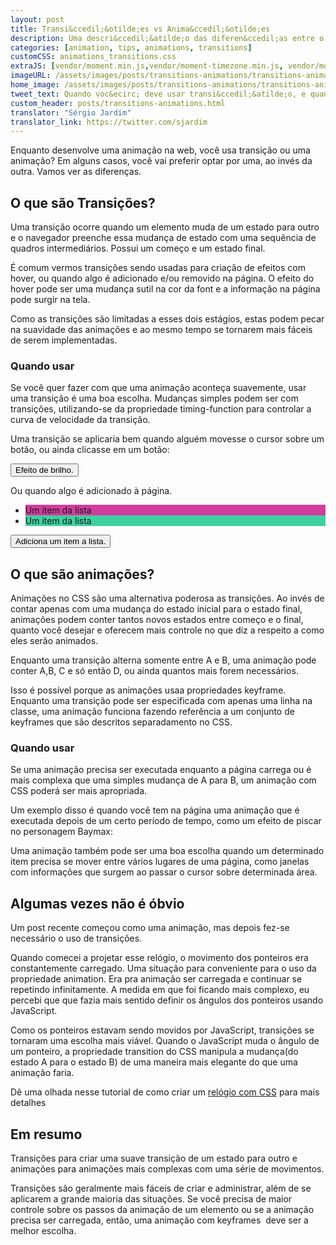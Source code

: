 ```yaml
---
layout: post
title: Transi&ccedil;&otilde;es vs Anima&ccedil;&otilde;es
description: Uma descri&ccedil;&atilde;o das diferen&ccedil;as entre o uso de transi&ccedil;&otilde;es e&nbsp;anima&ccedil;&otilde;es na hora de criar suas anima&ccedil;&otilde;es.
categories: [animation, tips, animations, transitions]
customCSS: animations_transitions.css
extraJS: [vendor/moment.min.js,vendor/moment-timezone.min.js, vendor/moment-timezone-with-data-2010-2020.min.js, custom/list_items.js, custom/clocks.js]
imageURL: /assets/images/posts/transitions-animations/transitions-animations.gif
home_image: /assets/images/posts/transitions-animations/transitions-animations.png
tweet_text: Quando voc&ecirc; deve usar transi&ccedil;&atilde;o, e quando usar anima&ccedil;&atilde;o?
custom_header: posts/transitions-animations.html
translator: "Sérgio Jardim"
translator_link: https://twitter.com/sjardim
---
```


Enquanto desenvolve uma anima&ccedil;&atilde;o na web, voc&ecirc; usa transi&ccedil;&atilde;o ou uma anima&ccedil;&atilde;o? Em alguns casos, voc&ecirc; vai preferir optar por uma, ao inv&eacute;s da outra. Vamos ver as diferen&ccedil;as.

## O que s&atilde;o Transi&ccedil;&otilde;es?

Uma transi&ccedil;&atilde;o ocorre quando um elemento muda de um estado para outro e o navegador preenche essa mudan&ccedil;a de estado com uma sequ&ecirc;ncia de quadros intermedi&aacute;rios. Possui um come&ccedil;o e um estado final.

&Eacute; comum vermos transi&ccedil;&otilde;es sendo usadas para cria&ccedil;&atilde;o de efeitos com hover, ou quando algo &eacute; adicionado e/ou removido na p&aacute;gina. O efeito do hover pode ser uma mudan&ccedil;a sutil na cor da font e a informa&ccedil;&atilde;o na p&aacute;gina pode surgir na tela.

Como as transi&ccedil;&otilde;es s&atilde;o limitadas a esses dois est&aacute;gios, estas podem pecar na suavidade das anima&ccedil;&otilde;es e ao mesmo tempo se tornarem mais f&aacute;ceis de serem implementadas.

### Quando usar

Se voc&ecirc; quer fazer com que uma anima&ccedil;&atilde;o aconte&ccedil;a suavemente, usar uma transi&ccedil;&atilde;o &eacute; uma boa escolha. Mudan&ccedil;as simples podem ser com transi&ccedil;&otilde;es, utilizando-se da propriedade timing-function para controlar a curva de velocidade da transi&ccedil;&atilde;o.

Uma transi&ccedil;&atilde;o se aplicaria bem quando algu&eacute;m movesse o cursor sobre um bot&atilde;o, ou ainda clicasse em um bot&atilde;o:

<section class="shiny demo-container tap-to-activate"><button>Efeito de brilho.</button></section>

Ou quando algo &eacute; adicionado &agrave; p&aacute;gina.

<section class="add-to-list swing demo-container">
<ul><li class="show" style="background-color: #d13c9e;">Um item da lista</li><li class="show" style="background-color: #3cd19e;">Um item da lista</li>
</ul>
<button>Adiciona um item a lista.</button></section>

## O que s&atilde;o anima&ccedil;&otilde;es?

Anima&ccedil;&otilde;es no CSS s&atilde;o uma alternativa poderosa as transi&ccedil;&otilde;es. Ao inv&eacute;s de contar apenas com uma mudan&ccedil;a do estado inicial para o estado final, anima&ccedil;&otilde;es podem conter tantos novos estados entre come&ccedil;o e o final, quanto voc&ecirc; desejar e oferecem mais controle no que diz a respeito a como eles ser&atilde;o animados.

Enquanto uma transi&ccedil;&atilde;o alterna somente entre A e B, uma anima&ccedil;&atilde;o pode conter A,B, C e s&oacute; ent&atilde;o D, ou ainda quantos mais forem necess&aacute;rios.

Isso &eacute; poss&iacute;vel porque as anima&ccedil;&otilde;es usaa propriedades keyframe. Enquanto uma transi&ccedil;&atilde;o pode ser especificada com apenas uma linha na classe, uma anima&ccedil;&atilde;o funciona fazendo refer&ecirc;ncia a um conjunto de keyframes que s&atilde;o descritos separadamento no CSS.

### Quando usar

Se uma anima&ccedil;&atilde;o precisa ser executada enquanto a p&aacute;gina carrega ou &eacute; mais complexa que uma simples mudan&ccedil;a de A para B, um anima&ccedil;&atilde;o com CSS poder&aacute; ser mais apropriada.

Um exemplo disso &eacute; quando voc&ecirc; tem na p&aacute;gina uma anima&ccedil;&atilde;o que &eacute; executada depois de um certo per&iacute;odo de tempo, como um efeito de piscar no personagem Baymax:

<section class="demo-container baymax-container"><a href="http://codepen.io/donovanh/full/ZYaMjw/" class="baymax"></a></section>

Uma anima&ccedil;&atilde;o tamb&eacute;m pode ser uma boa escolha quando um determinado item precisa se mover entre v&aacute;rios lugares de uma p&aacute;gina, como janelas com informa&ccedil;&otilde;es que surgem ao passar o cursor sobre determinada &aacute;rea.

## Algumas vezes n&atilde;o &eacute; &oacute;bvio

Um post recente come&ccedil;ou como uma anima&ccedil;&atilde;o, mas depois fez-se necess&aacute;rio o uso de transi&ccedil;&otilde;es.

<div class="demo-container clocks single local bounce"> <article class="clock station"><div class="hours-container"> <div class="hours angled"></div> </div> <div class="minutes-container"> <div class="minutes angled"></div> </div> <div class="seconds-container"> <div class="seconds"></div> </div> </article></div>

Quando comecei a projetar esse rel&oacute;gio, o movimento dos ponteiros era constantemente carregado. Uma situa&ccedil;&atilde;o para conveniente para o uso da propriedade animation. Era pra anima&ccedil;&atilde;o ser carregada e continuar se repetindo infinitamente. A medida em que foi ficando mais complexo, eu percebi que que fazia mais sentido definir os &acirc;ngulos dos ponteiros usando JavaScript.

Como os ponteiros estavam sendo movidos por JavaScript, transi&ccedil;&otilde;es se tornaram uma escolha mais vi&aacute;vel. Quando o JavaScript muda o &acirc;ngulo de um ponteiro, a propriedade transition do CSS manipula a mudan&ccedil;a(do estado A para o estado B) de uma maneira mais elegante do que uma anima&ccedil;&atilde;o faria.

D&ecirc; uma olhada nesse tutorial de como criar um [rel&oacute;gio com CSS](/clocks/) para mais detalhes

## Em resumo

Transi&ccedil;&otilde;es para criar uma suave transi&ccedil;&atilde;o de um estado para outro e anima&ccedil;&otilde;es para anima&ccedil;&otilde;es mais complexas com uma s&eacute;rie de movimentos.

Transi&ccedil;&otilde;es s&atilde;o geralmente mais f&aacute;ceis de criar e administrar, al&eacute;m de se aplicarem a grande maioria das situa&ccedil;&otilde;es. Se voc&ecirc; precisa de maior controle sobre os passos da anima&ccedil;&atilde;o de um elemento ou se a anima&ccedil;&atilde;o precisa ser carregada, ent&atilde;o, uma anima&ccedil;&atilde;o com keyframes &nbsp;deve ser a melhor escolha.
